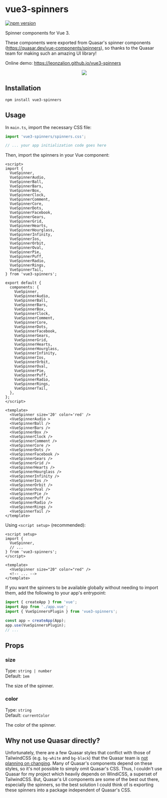 # vue3-spinners

[![npm version](https://img.shields.io/npm/v/vue3-spinners)](https://npmjs.com/package/vue3-spinners)

Spinner components for Vue 3.

These components were exported from Quasar's spinner components (<https://quasar.dev/vue-components/spinners>), so thanks to the Quasar team for making such an amazing UI library!

Online demo: <https://leonzalion.github.io/vue3-spinners>

<p align="center">
  <img src="https://raw.githubusercontent.com/leonzalion/vue3-spinners/main/packages/assets/images/spinners.gif" />
</p>

## Installation

```shell
npm install vue3-spinners
```

## Usage

In `main.ts`, import the necessary CSS file:

```typescript
import 'vue3-spinners/spinners.css';

// ... your app initialization code goes here
```

Then, import the spinners in your Vue component:

```vue
<script>
import {
  VueSpinner,
  VueSpinnerAudio,
  VueSpinnerBall,
  VueSpinnerBars,
  VueSpinnerBox,
  VueSpinnerClock,
  VueSpinnerComment,
  VueSpinnerCore,
  VueSpinnerDots,
  VueSpinnerFacebook,
  VueSpinnerGears,
  VueSpinnerGrid,
  VueSpinnerHearts,
  VueSpinnerHourglass,
  VueSpinnerInfinity,
  VueSpinnerIos,
  VueSpinnerOrbit,
  VueSpinnerOval,
  VueSpinnerPie,
  VueSpinnerPuff,
  VueSpinnerRadio,
  VueSpinnerRings,
  VueSpinnerTail,
} from 'vue3-spinners';

export default {
  components: {
    VueSpinner,
    VueSpinnerAudio,
    VueSpinnerBall,
    VueSpinnerBars,
    VueSpinnerBox,
    VueSpinnerClock,
    VueSpinnerComment,
    VueSpinnerCore,
    VueSpinnerDots,
    VueSpinnerFacebook,
    VueSpinnerGears,
    VueSpinnerGrid,
    VueSpinnerHearts,
    VueSpinnerHourglass,
    VueSpinnerInfinity,
    VueSpinnerIos,
    VueSpinnerOrbit,
    VueSpinnerOval,
    VueSpinnerPie,
    VueSpinnerPuff,
    VueSpinnerRadio,
    VueSpinnerRings,
    VueSpinnerTail,
  },
};
</script>

<template>
  <VueSpinner size='20' color='red' />
  <VueSpinnerAudio >
  <VueSpinnerBall />
  <VueSpinnerBars />
  <VueSpinnerBox />
  <VueSpinnerClock />
  <VueSpinnerComment />
  <VueSpinnerCore />
  <VueSpinnerDots />
  <VueSpinnerFacebook />
  <VueSpinnerGears />
  <VueSpinnerGrid />
  <VueSpinnerHearts />
  <VueSpinnerHourglass />
  <VueSpinnerInfinity />
  <VueSpinnerIos />
  <VueSpinnerOrbit />
  <VueSpinnerOval />
  <VueSpinnerPie />
  <VueSpinnerPuff />
  <VueSpinnerRadio />
  <VueSpinnerRings />
  <VueSpinnerTail />
</template>
```

Using `<script setup>` (recommended):

```vue
<script setup>
import {
  VueSpinner,
  // ...
} from 'vue3-spinners';
</script>

<template>
  <VueSpinner size="20" color="red" />
  <!-- ... -->
</template>
```

If you want the spinners to be available globally without needing to import them, add the following to your app's entrypoint:

```typescript
import { createApp } from 'vue';
import App from './app.vue';
import { VueSpinnersPlugin } from 'vue3-spinners';

const app = createApp(App);
app.use(VueSpinnersPlugin);
// ...
```

## Props

### size

Type: `string | number`
\
Default: `1em`

The size of the spinner.

### color

Type: `string`
\
Default: `currentColor`

The color of the spinner.

## Why not use Quasar directly?

Unfortunately, there are a few Quasar styles that conflict with those of TailwindCSS (e.g. `bg-white` and `bg-black`) that the Quasar team is [not planning on changing](https://github.com/quasarframework/quasar/issues/6775#issuecomment-865974606). Many of Quasar's components depend on these styles, so it's not possible to simply omit Quasar's CSS. Thus, I couldn't use Quasar for my project which heavily depends on WindiCSS, a superset of TailwindCSS. But, Quasar's UI components are some of the best out there, especially the spinners, so the best solution I could think of is exporting these spinners into a package independent of Quasar's CSS.
